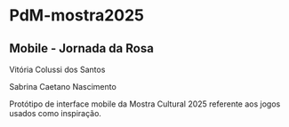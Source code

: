 # PdM-mostra2025

<h2>Mobile - Jornada da Rosa</h2>
<p>Vitória Colussi dos Santos</p>
<p>Sabrina Caetano Nascimento</p>

<p>Protótipo de interface mobile da Mostra Cultural 2025 referente aos jogos usados como inspiração.</p>


